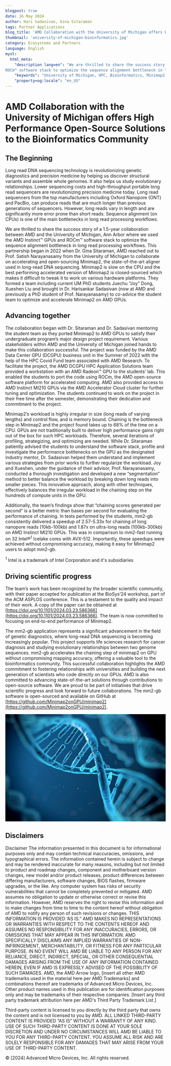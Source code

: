 ```yaml
---
blogpost: true
date: 16 May 2024
author: Hari Sadasivan, Gina Sitaraman
tags: Partner Applications
blog_title: 'AMD Collaboration with the University of Michigan offers High Performance Open-Source Solutions to the Bioinformatics Community'
thumbnail: 'university-of-michigan-bioinformatics.jpg'
category: Ecosystems and Partners
language: English
myst:
  html_meta:
    "description lang=en": "We are thrilled to share the success story of a 1.5-year collaboration between AMD and the University of Michigan, Ann Arbor where we used the AMD Instinct™ GPUs and
ROCm™ software stack to optimize the sequence alignment bottleneck in long read processing workflows."
    "keywords": "University of Michigan, HPC, Bioinformatics, Minimap2, DCGPU, MI210, "
    "property=og:locale": "en_US"
---
```


# AMD Collaboration with the University of Michigan offers High Performance Open-Source Solutions to the Bioinformatics Community

## The Beginning

Long read DNA sequencing technology is revolutionizing genetic diagnostics and precision medicine by helping us discover structural variants and assemble whole genomes.
It also helps us study evolutionary relationships. Lower sequencing costs and high-throughput portable long read sequencers are revolutionizing precision medicine today.
Long read sequencers from the top manufacturers including Oxford Nanopore (ONT) and PacBio, can produce reads that are much longer than previous generations of sequencers.  However, long reads vary in length and are significantly more error prone than short reads. Sequence alignment (on CPUs) is one of the main bottlenecks in long read processing workflows.

We are thrilled to share the success story of a 1.5-year collaboration between AMD and the University of Michigan, Ann Arbor where we used the AMD Instinct™ GPUs and
ROCm™ software stack to optimize the sequence alignment bottleneck in long read processing workflows. This partnership began in 2022 when Dr. Gina Sitaraman, AMD
reached out to Prof. Satish Narayanasamy from the University of Michigan to collaborate on accelerating and open-sourcing Minimap2, the state-of-the-art aligner
used in long-read DNA sequencing. Minimap2 is slow on the CPU and the best performing accelerated version of Minimap2 is closed-sourced which makes it difficult
to tweak it to work on various hardware platforms. They formed a team including current UM PhD students Juechu “Joy” Dong, Xueshen Liu and brought in Dr. Harisankar
Sadasivan (now at AMD and previously a PhD student of Prof. Narayanasamy) to co-advice the student team to optimize and accelerate Minimap2 on AMD GPUs.

## Advancing together

The collaboration began with Dr. Sitaraman and Dr. Sadasivan mentoring the student team as they ported Minimap2 to AMD GPUs to satisfy their undergraduate
program’s major design project requirement. Various stakeholders within AMD and the University of Michigan joined hands to make this collaboration successful.
The project was funded by the AMD Data Center GPU (DCGPU) business unit in the Summer of 2022 with the help of the HPC Covid Fund team associated with AMD Research.
To facilitate the project, the AMD DCGPU HPC Application Solutions team provided a workstation with an AMD Radeon™ GPU to the students’ lab.
This enabled the students to port the code using ROCm, the AMD open-source software platform for accelerated computing. AMD also provided access to AMD Instinct
MI210 GPUs via the AMD Accelerator Cloud cluster for further tuning and optimization. The students continued to work on the project in their free time after the
semester, demonstrating their dedication and commitment to the project.

Minimap2’s workload is highly irregular in size (long reads of varying lengths) and control flow, and is memory bound. Chaining is the bottleneck step in Minimap2 and
the project found takes up to 68% of the time on a CPU. GPUs are not traditionally built to deliver high performance gains right out of the box for such HPC workloads.
Therefore, several iterations of profiling, strategizing, and optimizing are needed. While Dr. Sitaraman patiently advised the students to understand the software stack,
profile and investigate the performance bottlenecks on the GPU as the designated industry mentor, Dr. Sadasivan helped them understand and implement various strategies
from prior works to further regularize the workload. Joy and Xueshen, under the guidance of their advisor, Prof. Narayanasamy, conducted a thorough investigation and
developed a new “segmentation” method to better balance the workload by breaking down long reads into smaller pieces.
This innovative approach, along with other techniques, effectively balances the irregular workload in the chaining step on the hundreds of compute units in the GPU.

Additionally, the team’s findings show that “chaining scores generated per second” is a better metric than bases per second for evaluating the performance of chaining.
In tests performed by the students, mm2-gb consistently delivered a speedup of 2.57-5.33x for chaining of long nanopore reads (10kb-100kb) and 1.87x on ultra-long reads
(100kb-300kb) on AMD Instinct MI210 GPUs. This was in comparison to mm2-fast running on 32 Intel®<sup>1</sup> Icelake cores with AVX-512.
Importantly, these speedups were achieved without compromising accuracy, making it easy for Minimap2 users to adopt mm2-gb.

<sup>1</sup> Intel is a trademark of Intel Corporation and it's subsidiaries

## Driving scientific progress

The team’s work has been recognized by the broader scientific community, with their paper accepted for publication at the BioSys’24 workshop,
part of the ACM ASPLOS conference. This is a testament to the quality and impact of their work. A copy of the paper can be obtained at
[https://doi.org/10.1101/2024.03.23.586366](https://doi.org/10.1101/2024.03.23.586366). The team is now committed to focusing on end-to-end performance of Minimap2.

The mm2-gb application represents a significant advancement in the field of genetic diagnostics, where long-read DNA sequencing is becoming increasingly popular.
This project supports life sciences research for cancer diagnosis and studying evolutionary relationships between two genome sequences.
mm2-gb accelerates the chaining step of minimap2 on GPU without compromising mapping accuracy, offering a valuable tool to the bioinformatics community.
This successful collaboration highlights the AMD commitment to fostering relationships with universities and building the next generation of scientists who code directly on our GPUs. AMD is also committed to advancing state-of-the-art solutions through contributions to open-source software.
We are proud to be part of initiatives that drive scientific progress and look forward to future collaborations.
The mm2-gb software is open-sourced and available on GitHub at [https://github.com/Minimap2onGPU/minimap2](https://github.com/Minimap2onGPU/minimap2).

![GLM schematic](images/uom-pic-1.jpg)

## Disclaimers

Disclaimer
The information presented in this document is for informational purposes only and may contain technical
inaccuracies, omissions, and typographical errors. The information contained herein is subject to change
and may be rendered inaccurate for many reasons, including but not limited to product and roadmap
changes, component and motherboard version changes, new model and/or product releases, product
differences between differing manufacturers, software changes, BIOS flashes, firmware upgrades, or the
like. Any computer system has risks of security vulnerabilities that cannot be completely prevented or
mitigated. AMD assumes no obligation to update or otherwise correct or revise this information.
However, AMD reserves the right to revise this information and to make changes from time to time to
the content hereof without obligation of AMD to notify any person of such revisions or changes.
THIS INFORMATION IS PROVIDED ‘AS IS.” AMD MAKES NO REPRESENTATIONS OR WARRANTIES WITH
RESPECT TO THE CONTENTS HEREOF AND ASSUMES NO RESPONSIBILITY FOR ANY INACCURACIES,
ERRORS, OR OMISSIONS THAT MAY APPEAR IN THIS INFORMATION. AMD SPECIFICALLY DISCLAIMS ANY
IMPLIED WARRANTIES OF NON-INFRINGEMENT, MERCHANTABILITY, OR FITNESS FOR ANY PARTICULAR
PURPOSE. IN NO EVENT WILL AMD BE LIABLE TO ANY PERSON FOR ANY RELIANCE, DIRECT, INDIRECT,
SPECIAL, OR OTHER CONSEQUENTIAL DAMAGES ARISING FROM THE USE OF ANY INFORMATION
CONTAINED HEREIN, EVEN IF AMD IS EXPRESSLY ADVISED OF THE POSSIBILITY OF SUCH DAMAGES.
AMD, the AMD Arrow logo, [insert all other AMD trademarks used in the material here per AMD
Trademarks] and combinations thereof are trademarks of Advanced Micro Devices, Inc. Other product
names used in this publication are for identification purposes only and may be trademarks of their
respective companies. [Insert any third party trademark attribution here per AMD's Third Party
Trademark List.]

Third-party content is licensed to you directly by the third party that owns the content and is not licensed to you by AMD. ALL LINKED THIRD-PARTY CONTENT IS PROVIDED
“AS IS” WITHOUT A WARRANTY OF ANY KIND. USE OF SUCH THIRD-PARTY CONTENT IS DONE AT YOUR SOLE DISCRETION AND UNDER NO CIRCUMSTANCES WILL AMD BE LIABLE TO YOU FOR
ANY THIRD-PARTY CONTENT. YOU ASSUME ALL RISK AND ARE SOLELY RESPONSIBLE FOR ANY
DAMAGES THAT MAY ARISE FROM YOUR USE OF THIRD-PARTY CONTENT.

© [2024] Advanced Micro Devices, Inc. All rights reserved.
